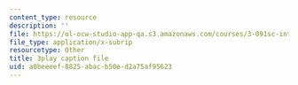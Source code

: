 ```yaml
---
content_type: resource
description: ''
file: https://ol-ocw-studio-app-qa.s3.amazonaws.com/courses/3-091sc-introduction-to-solid-state-chemistry-fall-2010/a0beeeef8825abacb50ed2a75af95623_xEm2h8yiADY.srt
file_type: application/x-subrip
resourcetype: Other
title: 3play caption file
uid: a0beeeef-8825-abac-b50e-d2a75af95623
---
```

